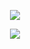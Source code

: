 

<p align="center">
<img src="https://capsule-render.vercel.app/api?type=venom&height=160&color=gradient&text=Wesley%20Silveira&textBg=false&stroke=000000" />
</p>

<p align="center">
<img src="https://skillicons.dev/icons?i=js,html,css,react,tailwind,vite,nodejs,express,docker,mongodb,postgres,sqlite,&theme=dark&perline=6">
</img>
</p>
